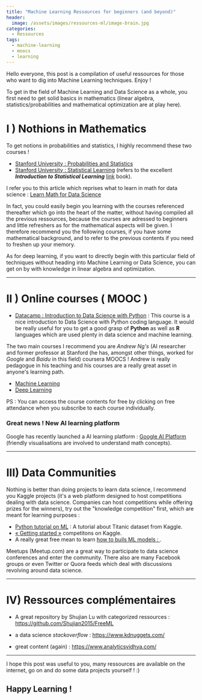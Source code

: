 ```yaml
---
title: "Machine Learning Ressources for beginners (and beyond)"
header:
  image: /assets/images/ressources-ml/image-brain.jpg
categories:
  - Ressources
tags:
  - machine-learning
  - moocs
  - learning
---
```



Hello everyone, this post is a compilation of useful ressources for those who want to dig into Machine Learning techniques.
Enjoy !

To get in the field of Machine Learning and Data Science as a whole, you first need to get solid basics in mathematics (linear algebra, statistics/probabilities and mathematical optimization are at play here).

# I ) Nothions in Mathematics

To get notions in probabilities and statistics, I highly recommend these two courses !

* [Stanford University : Probabilities and Statistics](https://lagunita.stanford.edu/courses/course-v1:OLI+ProbStat+Open_Jan2017/info)
* [Stanford University : Statistical Learning](https://lagunita.stanford.edu/courses/HumanitiesSciences/StatLearning/Winter2016/info) (refers to the excellent ***Introduction to Statistical Learning*** [link](http://www-bcf.usc.edu/~gareth/ISL/) book).

I refer you to this article which reprises what to learn in math for data science : 
[Learn Math for Data Science](https://elitedatascience.com/learn-math-for-data-science)

In fact, you could easily begin you learning with the courses referenced thereafter which go into the heart of the matter, without having compiled all the previous ressources, because the courses are adressed to beginners and little refreshers as for the mathematical aspects will be given. I therefore recommend you the following courses, if you have some mathematical background, and to refer to the previous contents if you need to freshen up your memory.

As for deep learning, if you want to directly begin with this particular field of techniques without heading into Machine Learning or Data Science, you can get on by with knowledge in linear algebra and optimization.

---

# II ) Online courses ( MOOC )

* [Datacamp : Introduction to Data Science with Python](https://www.datacamp.com/courses/intro-to-python-for-data-science) : This course is a nice introduction to Data Science with Python coding language. It would be really useful for you to get a good grasp of **Python** as well as **R** languages which are used plenty in data science and machine learning.



The two main courses I recommend you are *Andrew Ng's* (AI researcher and former professor at Stanford (he has, amongst other things, worked for *Google* and *Baidu* in this field) coursera MOOCS ! Andrew is really pedagogue in his teaching and his courses are a really great asset in anyone's learning path.

* [Machine Learning](https://www.coursera.org/learn/machine-learning)
* [Deep Learning](https://www.coursera.org/specializations/deep-learning)


PS : You can access the course contents for free by clicking on free attendance when you subscribe to each course individually.

### Great news ! New AI learning platform

Google has recently launched a AI learning platform : [Google AI Platform](https://ai.google/education/#?modal_active=none) (friendly visualisations are involved to understand math concepts).


---
# III) Data Communities

Nothing is better than doing projects to learn data science, I recommend you Kaggle projects (it's a web platform designed to host competitions dealing with data science. Companies can host competitions while offering prizes for the winners), try out the "knowledge competition" first, which are meant for learning purposes : 

* [Python tutorial on ML](https://www.datacamp.com/community/open-courses/kaggle-python-tutorial-on-machine-learning) : A tutorial about Titanic dataset from Kaggle.
* [« Getting started »](https://www.kaggle.com/competitions?sortBy=grouped&group=general&page=1&pageSize=20&category=gettingStarted) competitons on Kaggle.
* A really great free mean to learn [how to buils ML models : ](https://www.kaggle.com/learn/overview).


Meetups (Meetup.com) are a great way to participate to data science conferences and enter the community.
There also are many Facebook groups or even Twitter or Quora feeds which deal with discussions revolving around data science.


---

# IV) Ressources complémentaires

* A great repository by Shujian Lu with categorized ressources : https://github.com/Shujian2015/FreeML

* a data science *stackoverflow* : https://www.kdnuggets.com/

* great content (again) : https://www.analyticsvidhya.com/

---


I hope this post was useful to you, many ressources are available on the internet, go on and do some data projects yourself ! :) 

## Happy Learning ! 
